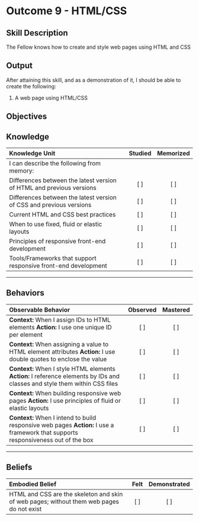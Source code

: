 # Outcome 9 - HTML/CSS

**Skill Description**
----------
The Fellow knows how to create and style web pages using HTML and CSS

**Output**
----------
After attaining this skill, and as a demonstration of it, I should be able to create the following:

1. A web page using HTML/CSS


**Objectives**
----------
## **Knowledge**


| Knowledge Unit   |      Studied      | Memorized |
|:-------------|:------------------:|:--------:|
| I can describe the following from memory: | | |
| Differences between the latest version of HTML and previous versions | [ ] | [ ]  |
| Differences between the latest version of CSS and previous versions | [ ] | [ ]  |
| Current HTML and CSS best practices | [ ] | [ ]  |
| When to use fixed, fluid or elastic layouts | [ ] | [ ]  |
| Principles of responsive front-end development | [ ] | [ ]  |
| Tools/Frameworks that support responsive front-end development     | [ ] | [ ]  |



----------


## **Behaviors**

| Observable Behavior   |      Observed      | Mastered |
|:-------------|:------------------:|:--------:|
| **Context:** When I assign IDs to HTML elements **Action:** I use one unique ID per element | [ ] | [ ] |
| **Context:** When assigning a value to HTML element attributes **Action:** I use double quotes to enclose the value | [ ] | [ ] |
| **Context:** When I style HTML elements **Action:** I reference elements by IDs and classes and style them within CSS files | [ ] | [ ] |
| **Context:** When building responsive web pages **Action:** I use principles of fluid or elastic layouts | [ ] | [ ] |
| **Context:** When I intend to build responsive web pages **Action:** I use a framework that supports responsiveness out of the box | [ ] | [ ] |

----------


## **Beliefs**


| Embodied Belief   |      Felt      | Demonstrated |
|:-------------|:------------------:|:--------:|
| HTML and CSS are the skeleton and skin of web pages; without them web pages do not exist | [ ] | [ ] |

